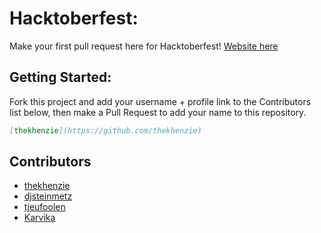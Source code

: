 # Hacktoberfest:
Make your first pull request here for Hacktoberfest! [Website here](https://thekhenzie.github.io/Hacktoberfest-2018/)

## Getting Started:

Fork this project and add your username + profile link to the Contributors list below, then make a Pull Request to add your name to this repository.

```markdown
[thekhenzie](https://github.com/thekhenzie)
```

## Contributors

 - [thekhenzie](https://github.com/thekhenzie)
 - [djsteinmetz](https://github.com/djsteinmetz)
 - [tjeufoolen](https://github.com/tjeufoolen)
 - [Karvika](https://github.com/Karvika)
